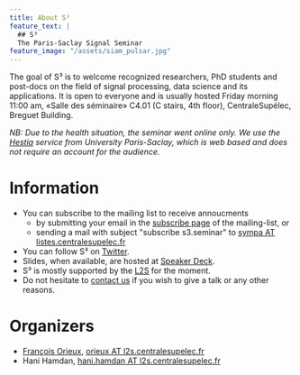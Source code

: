 ```yaml
---
title: About S³
feature_text: |
  ## S³
  The Paris-Saclay Signal Seminar
feature_image: "/assets/siam_pulsar.jpg"
---
```


The goal of S³ is to welcome recognized researchers, PhD students and post-docs
on the field of signal processing, data science and its applications. It is open
to everyone and is usually hosted Friday morning 11:00 am, «Salle des séminaire»
C4.01 (C stairs, 4th floor), CentraleSupélec, Breguet Building.

_NB: Due to the health situation, the seminar went online only. We use the
[Hestia](https://hestia.universite-paris-saclay.fr/) service from University
Paris-Saclay, which is web based and does not require an account for the
audience._

<!-- Coffee and croissants before each seminar. -->

# Information

- You can subscribe to the mailing list to receive annoucments
  - by submitting your email in the [subscribe page](https://listes.centralesupelec.fr/wws/subscribe/s3.seminar) of the mailing-list, or
  - sending a mail with subject "subscribe s3.seminar" to [sympa AT listes.centralesupelec.fr](mailto:sympa@listes.centralesupelec.fr?subject=sub%20s3.seminar) 
- You can follow S³ on  [Twitter](https://twitter.com/s3_seminar).
- Slides, when available, are hosted at [Speaker Deck](https://speakerdeck.com/s3_seminar).
- S³ is mostly supported by the [L2S](https://www.l2s.centralesupelec.fr/) for the moment.
- Do not hesitate to [contact us](mailto:seminaire.scube@l2s.centralesupelec.fr) if you wish to give a talk or any other reasons.

# Organizers

- [François Orieux](https://pro.orieux.fr), [orieux AT l2s.centralesupelec.fr](mailto:orieux@l2s.centralesupelec.fr)
- Hani Hamdan, [hani.hamdan AT l2s.centralesupelec.fr](mailto:hani.hamdan@l2s.centralesupelec.fr)
